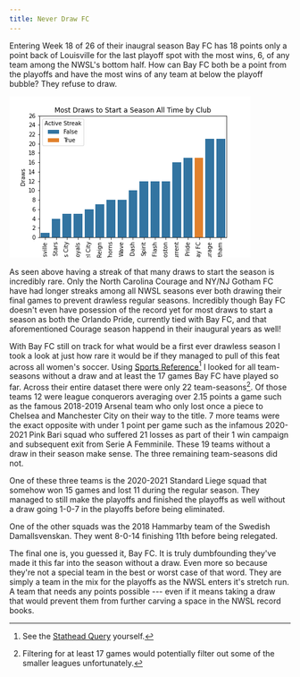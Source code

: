 ```yaml
---
title: Never Draw FC
---
```


Entering Week 18 of 26 of their inaugral season Bay FC has 18 points only a point back of Louisville for the last playoff spot with the most wins, 6, of any team among the NWSL's bottom half. How can Bay FC both be a point from the playoffs and have the most wins of any team at below the playoff bubble? They refuse to draw.


<img src="/assets/Blogs/BayFcDraws/DrawsbySeason.png" alt="{{ site.title }}"/>

As seen above having a streak of that many draws to start the season is incredibly rare. Only the North Carolina Courage and NY/NJ Gotham FC have had longer streaks among all NWSL seasons ever both drawing their final games to prevent drawless regular seasons. Incredibly though Bay FC doesn't even have posession of the record yet for most draws to start a season as both the Orlando Pride, currently tied with Bay FC, and that aforementioned Courage season happend in their inaugural years as well!

With Bay FC still on track for what would be a first ever drawless season I took a look at just how rare it would be if they managed to pull of this feat across all women's soccer. Using [Sports Reference](fbref.com)[^1] I looked for all team-seasons without a draw and at least the 17 games Bay FC have played so far. Across their entire dataset there were only 22 team-seasons[^2]. Of those teams 12 were league conquerors averaging over 2.15 points a game such as the famous 2018-2019 Arsenal team who only lost once a piece to Chelsea and Manchester City on their way to the title. 7 more teams were the exact opposite with under 1 point per game such as the infamous 2020-2021 Pink Bari squad who suffered 21 losses as part of their 1 win campaign and subsequent exit from Serie A Femminile. These 19 teams without a draw in their season make sense. The three remaining team-seasons did not.

One of these three teams is the 2020-2021 Standard Liege squad that somehow won 15 games and lost 11 during the regular season. They managed to still make the playoffs and finished the playoffs as well without a draw going 1-0-7 in the playoffs before being eliminated.

One of the other squads was the 2018 Hammarby team of the Swedish Damallsvenskan. They went 8-0-14 finishing 11th before being relegated.

The final one is, you guessed it, Bay FC. It is truly dumbfounding they've made it this far into the season without a draw. Even more so because they're not a special team in the best or worst case of that word. They are simply a team in the mix for the playoffs as the NWSL enters it's stretch run. A team that needs any points possible --- even if it means taking a draw that would prevent them from further carving a space in the NWSL record books.

[^1]: See the [Stathead Query](https://stathead.com/tiny/ce8ya) yourself.
[^2]: Filtering for at least 17 games would potentially filter out some of the smaller leagues unfortunately.